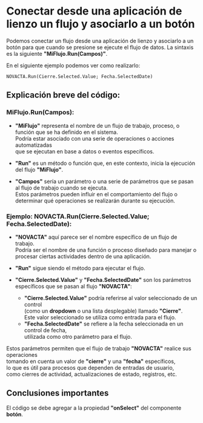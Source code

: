 # Conectar desde una aplicación de lienzo un flujo y asociarlo a un botón 
Podemos conectar un flujo desde una aplicación de lienzo y asociarlo a un botón para que cuando se presione se ejecute el flujo de datos. La sintaxis es la siguiente **"MiFlujo.Run(Campos)"**. 

En el siguiente ejemplo podemos ver como realizarlo: 

```Fpx
NOVACTA.Run(Cierre.Selected.Value; Fecha.SelectedDate)
```
## Explicación breve del código:

### **MiFlujo.Run(Campos)**:
- **"MiFlujo"** representa el nombre de un flujo de trabajo, proceso, o función que se ha definido en el sistema.  
  Podría estar asociado con una serie de operaciones o acciones automatizadas  
  que se ejecutan en base a datos o eventos específicos.

- **"Run"** es un método o función que, en este contexto, inicia la ejecución del flujo **"MiFlujo"**.

- **"Campos"** sería un parámetro o una serie de parámetros que se pasan al flujo de trabajo cuando se ejecuta.  
  Estos parámetros pueden influir en el comportamiento del flujo o determinar qué operaciones se realizarán durante su ejecución.

### Ejemplo: NOVACTA.Run(Cierre.Selected.Value; Fecha.SelectedDate): 
- **"NOVACTA"** aquí parece ser el nombre específico de un flujo de trabajo.  
  Podría ser el nombre de una función o proceso diseñado para manejar o procesar ciertas actividades dentro de una aplicación.

- **"Run"** sigue siendo el método para ejecutar el flujo.

- **"Cierre.Selected.Value"** y **"Fecha.SelectedDate"** son los parámetros específicos que se pasan al flujo **"NOVACTA"**:
  - **"Cierre.Selected.Value"** podría referirse al valor seleccionado de un control  
    (como un **dropdown** o una lista desplegable) llamado **"Cierre"**.  
    Este valor seleccionado se utiliza como entrada para el flujo.
  - **"Fecha.SelectedDate"** se refiere a la fecha seleccionada en un control de fecha,  
    utilizada como otro parámetro para el flujo.

Estos parámetros permiten que el flujo de trabajo **"NOVACTA"** realice sus operaciones  
tomando en cuenta un valor de **"cierre"** y una **"fecha"** específicos,  
lo que es útil para procesos que dependen de entradas de usuario,  
como cierres de actividad, actualizaciones de estado, registros, etc.

## Conclusiones importantes 
El código se debe agregar a la propiedad **"onSelect"** del componente **botón**. 